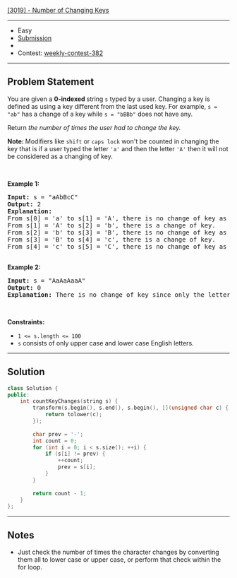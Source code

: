 [[3019] - Number of Changing Keys](https://leetcode.com/problems/number-of-changing-keys)

---

- Easy
- [Submission](https://leetcode.com/problems/number-of-changing-keys/submissions/1158800789/)
- 
- Contest: [weekly-contest-382](https://leetcode.com/contest/weekly-contest-382)

---

## Problem Statement

<p>You are given a <strong>0-indexed </strong>string <code>s</code> typed by a user. Changing a key is defined as using a key different from the last used key. For example, <code>s = &quot;ab&quot;</code> has a change of a key while <code>s = &quot;bBBb&quot;</code> does not have any.</p>

<p>Return <em>the number of times the user had to change the key. </em></p>

<p><strong>Note: </strong>Modifiers like <code>shift</code> or <code>caps lock</code> won&#39;t be counted in changing the key that is if a user typed the letter <code>&#39;a&#39;</code> and then the letter <code>&#39;A&#39;</code> then it will not be considered as a changing of key.</p>

<p>&nbsp;</p>
<p><strong class="example">Example 1:</strong></p>

<pre>
<strong>Input:</strong> s = &quot;aAbBcC&quot;
<strong>Output:</strong> 2
<strong>Explanation:</strong> 
From s[0] = &#39;a&#39; to s[1] = &#39;A&#39;, there is no change of key as caps lock or shift is not counted.
From s[1] = &#39;A&#39; to s[2] = &#39;b&#39;, there is a change of key.
From s[2] = &#39;b&#39; to s[3] = &#39;B&#39;, there is no change of key as caps lock or shift is not counted.
From s[3] = &#39;B&#39; to s[4] = &#39;c&#39;, there is a change of key.
From s[4] = &#39;c&#39; to s[5] = &#39;C&#39;, there is no change of key as caps lock or shift is not counted.

</pre>

<p><strong class="example">Example 2:</strong></p>

<pre>
<strong>Input:</strong> s = &quot;AaAaAaaA&quot;
<strong>Output:</strong> 0
<strong>Explanation:</strong> There is no change of key since only the letters &#39;a&#39; and &#39;A&#39; are<!-- notionvc: 8849fe75-f31e-41dc-a2e0-b7d33d8427d2 --> pressed which does not require change of key.
</pre>

<p>&nbsp;</p>
<p><strong>Constraints:</strong></p>

<ul>
	<li><code>1 &lt;= s.length &lt;= 100</code></li>
	<li><code>s</code> consists of only upper case and lower case English letters.</li>
</ul>


---

## Solution

```cpp
class Solution {
public:
    int countKeyChanges(string s) {
        transform(s.begin(), s.end(), s.begin(), [](unsigned char c) {
            return tolower(c);
        });
        
        char prev = '-';
        int count = 0;
        for (int i = 0; i < s.size(); ++i) {
            if (s[i] != prev) {
                ++count;
                prev = s[i];
            }
        }
        
        return count - 1;
    }
};
```

---

## Notes

- Just check the number of times the character changes by converting them all to lower case or upper case, or perform that check within the for loop.
